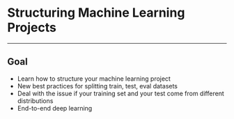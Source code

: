 # Structuring Machine Learning Projects

---

## Goal

- Learn how to structure your machine learning project
- New best practices for splitting train, test, eval datasets
- Deal with the issue if your training set and your test come from different distributions
- End-to-end deep learning